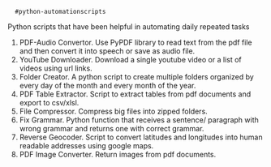       #python-automationscripts
Python scripts  that have been helpful in automating daily repeated tasks

1. PDF-Audio Convertor. Use PyPDF library to read text from the pdf file and then convert it into speech or save as audio file.
2. YouTube Downloader. Download a single youtube video or a list of videos using url links.
3. Folder Creator. A python script to create multiple folders organized by every day of the month and every month of the year.
4. PDF Table Extractor. Script to extract tables from pdf documents and export to csv/xlsl.
5. File Compressor. Compress big files into zipped folders.
6. Fix Grammar.  Python function that receives a sentence/ paragraph with wrong grammar and returns one with correct grammar.
7. Reverse Geocoder. Script to convert latitudes and longitudes into human readable addresses using google maps. 
8. PDF Image Converter. Return images from pdf documents.
